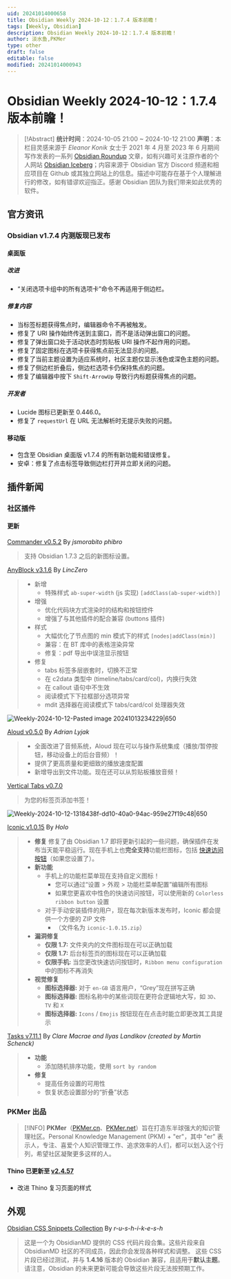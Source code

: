 ```yaml
---
uid: 20241014000658
title: Obsidian Weekly 2024-10-12：1.7.4 版本前瞻！
tags: [Weekly, Obsidian]
description: Obsidian Weekly 2024-10-12：1.7.4 版本前瞻！
author: 淡水鱼,PKMer
type: other
draft: false
editable: false
modified: 20241014000943
---
```


# Obsidian Weekly 2024-10-12：1.7.4 版本前瞻！

> [!Abstract]
> **统计时间**：2024-10-05 21:00 ~ 2024-10-12 21:00
> **声明**：本栏目灵感来源于 _Eleanor Konik_ 女士于 2021 年 4 月至 2023 年 6 月期间写作发表的一系列 [Obsidian Roundup](https://www.eleanorkonik.com/tag/roundup/) 文章，如有兴趣可关注原作者的个人网站 [Obsidian Iceberg](https://www.eleanorkonik.com/)；内容来源于 Obsidian 官方 Discord 频道和相应项目在 Github 或其独立网站上的信息。描述中可能存在基于个人理解进行的修改，如有错谬欢迎指正。感谢 Obsidian 团队为我们带来如此优秀的软件。

## 官方资讯

### Obsidian v1.7.4 内测版现已发布

#### 桌面版

##### 改进

- “关闭选项卡组中的所有选项卡”命令不再适用于侧边栏。

##### 修复内容

- 当标签标题获得焦点时，编辑器命令不再被触发。
- 修复了 URI 操作始终传送到主窗口，而不是活动弹出窗口的问题。
- 修复了弹出窗口处于活动状态时剪贴板 URI 操作不起作用的问题。
- 修复了固定图标在选项卡获得焦点前无法显示的问题。
- 修复了当前主题设置为适应系统时，社区主题仅显示浅色或深色主题的问题。
- 修复了侧边栏折叠后，侧边栏选项卡仍保持焦点的问题。
- 修复了编辑器中按下 `Shift-ArrowUp` 导致行内标题获得焦点的问题。

##### 开发者

- Lucide 图标已更新至 0.446.0。
- 修复了 `requestUrl` 在 URL 无法解析时无提示失败的问题。

#### 移动版

- 包含至 Obsidian 桌面版 v1.7.4 的所有新功能和错误修复。
- 安卓：修复了点击标签导致侧边栏打开并立即关闭的问题。

## 插件新闻

### 社区插件

#### 更新

[Commander v0.5.2](https://github.com/phibr0/obsidian-commander/releases/tag/0.5.2) By _jsmorabito phibro_

> 支持 Obsidian 1.7.3 之后的新图标设置。

[AnyBlock v3.1.6](https://github.com/LincZero/obsidian-any-block/releases/tag/3.1.6) By _LincZero_

> - 新增
>     - 特殊样式 `ab-super-width` (js 实现) `[addClass(ab-super-width)]`
> - 增强
>     - 优化代码块方式渲染时的结构和按钮控件
>     - 增强了与其他插件的配合兼容 (buttons 插件)
> - 样式
>     - 大幅优化了节点图的 min 模式下的样式 `[nodes|addClass(min)]`
>     - 兼容：在 BT 库中的表格渲染异常
>     - 修复：pdf 导出中误渲显示按钮
> - 修复
>     - tabs 标签多层嵌套时，切换不正常
>     - 在 c2data 类型中 (timeline/tabs/card/col)，内换行失效
>     - 在 callout 语句中不生效
>     - 阅读模式下下拉框部分选项异常
>     - mdit 选择器在阅读模式下 tabs/card/col 处理器失效

![Weekly-2024-10-12-Pasted image 20241013234229|650](https://cdn.pkmer.cn/images/Weekly-2024-10-12-Pasted%20image%2020241013234229.png!pkmer)

[Aloud v0.5.0](https://github.com/adrianlyjak/obsidian-aloud-tts/releases/tag/0.5.0) By _Adrian Lyjak_

> - 全面改进了音频系统，Aloud 现在可以与操作系统集成（播放/暂停按钮，移动设备上的后台音频）！
> - 提供了更高质量和更细致的播放速度配置
> - 新增导出到文件功能。现在还可以从剪贴板播放音频！

[Vertical Tabs v0.7.0](https://github.com/oxdc/obsidian-vertical-tabs/releases/tag/0.7.0)

> 为您的标签页添加书签！

![Weekly-2024-10-12-1318438f-dd10-40a0-94ac-959e27f19c48|650](https://cdn.pkmer.cn/images/Weekly-2024-10-12-1318438f-dd10-40a0-94ac-959e27f19c48.gif)

[Iconic v1.0.15](https://github.com/gfxholo/iconic/releases/tag/1.0.15) By _Holo_

> - **修复**
> 	修复了由 Obsidian 1.7 即将更新引起的一些问题，确保插件在发布当天能平稳运行。现在手机上也**完全支持**功能栏图标，包括 [快速访问按钮](https://help.obsidian.md/User+interface/Ribbon#Quick+access)（如果您设置了）。
> - **新功能**
> 	- 手机上的功能栏菜单现在支持自定义图标！
> 		- 您可以通过“设置 > 外观 > 功能栏菜单配置”编辑所有图标
> 		- 如果您更喜欢中性色的快速访问按钮，可以使用新的 `Colorless ribbon button` 设置
> 	- 对于手动安装插件的用户，现在每次新版本发布时，Iconic 都会提供一个方便的 ZIP 文件
> 		- （文件名为 `iconic-1.0.15.zip`）
> - **漏洞修复**
> 	- **仅限 1.7:** 文件夹内的文件图标现在可以正确加载
> 	- **仅限 1.7:** 后台标签页的图标现在可以正确加载
> 	- **仅限手机:** 当您更改快速访问按钮时，`Ribbon menu configuration` 中的图标不再消失
> - **视觉修复**
> 	- **图标选择器:** 对于 `en-GB` 语言用户，“Grey”现在拼写正确
> 	- **图标选择器:** 图标名称中的某些词现在更符合逻辑地大写，如 `3D`、`TV` 和 `X`
> 	- **图标选择器:** `Icons` / `Emojis` 按钮现在在点击时能立即更改其工具提示

[Tasks v7.11.1](https://github.com/obsidian-tasks-group/obsidian-tasks/releases/tag/7.11.1) By _Clare Macrae and Ilyas Landikov (created by Martin Schenck)_

> - **功能**
> 	- 添加随机排序功能，使用 `sort by random`
> - **修复**
> 	- 提高任务设置的可用性
> 	- 恢复状态设置部分的“折叠”状态

### PKMer 出品

> [!INFO]
> **PKMer**（[PKMer.cn](https://pkmer.cn/)、[PKMer.net](https://pkmer.net/)）旨在打造东半球强大的知识管理社区。Personal Knowledge Management (PKM) + "er"，其中 "er" 表示人，专注、喜爱个人知识管理工作、追求效率的人们，都可以划入这个行列，希望社区凝聚更多这样的人。

#### Thino 已更新至 [v2.4.57](https://github.com/Quorafind/Obsidian-Thino/releases/tag/2.4.57)

- 改进 Thino 复习页面的样式

## 外观

[Obsidian CSS Snippets Collection](https://github.com/r-u-s-h-i-k-e-s-h/Obsidian-CSS-Snippets/tree/Collection?tab=readme-ov-file#-additional-resources-and-links%EF%BC%89%EF%BC%81) By _r-u-s-h-i-k-e-s-h_

> 这是一个为 ObsidianMD 提供的 CSS 代码片段合集。这些片段来自 ObsidianMD 社区的不同成员，因此你会发现各种样式和调整。
> 这些 CSS 片段已经过测试，并与 **1.4.16** 版本的 Obsidian 兼容，且适用于**默认主题**。请注意，Obsidian 的未来更新可能会导致这些片段无法按预期工作。
